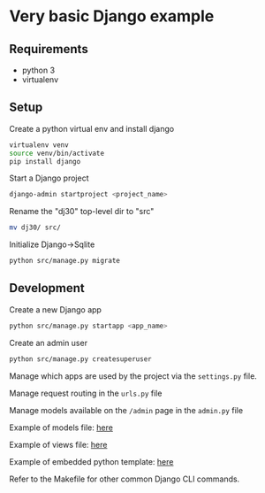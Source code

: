 # Very basic Django example

## Requirements

- python 3
- virtualenv

## Setup

Create a python virtual env and install django
```sh
virtualenv venv
source venv/bin/activate
pip install django
```

Start a Django project
```sh
django-admin startproject <project_name>
```

Rename the "dj30" top-level dir to "src"
```sh
mv dj30/ src/
```

Initialize Django->Sqlite
```sh
python src/manage.py migrate
```

## Development

Create a new Django app
```sh
python src/manage.py startapp <app_name>
```

Create an admin user
```sh
python src/manage.py createsuperuser
```

Manage which apps are used by the project via the `settings.py` file.

Manage request routing in the `urls.py` file

Manage models available on the `/admin` page in the `admin.py` file

Example of models file: [here](https://github.com/hsadler/learn-django/blob/main/30-min-tutorial/src/posts/models.py)

Example of views file: [here](https://github.com/hsadler/learn-django/blob/main/30-min-tutorial/src/posts/views.py)

Example of embedded python template: [here](https://github.com/hsadler/learn-django/blob/main/30-min-tutorial/src/posts/templates/posts/index.html)

Refer to the Makefile for other common Django CLI commands.
